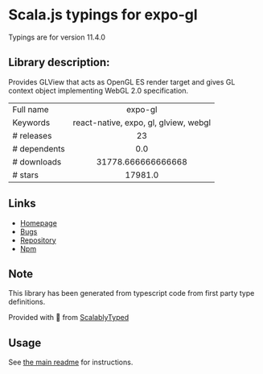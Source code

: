 
# Scala.js typings for expo-gl

Typings are for version 11.4.0

## Library description:
Provides GLView that acts as OpenGL ES render target and gives GL context object implementing WebGL 2.0 specification.

|                    |                 |
| ------------------ | :-------------: |
| Full name          | expo-gl |
| Keywords           | react-native, expo, gl, glview, webgl |
| # releases         | 23 |
| # dependents       | 0.0 |
| # downloads        | 31778.666666666668 |
| # stars            | 17981.0 |

## Links
- [Homepage](https://docs.expo.dev/versions/latest/sdk/gl-view/)
- [Bugs](https://github.com/expo/expo/issues)
- [Repository](https://github.com/expo/expo)
- [Npm](https://www.npmjs.com/package/expo-gl)
    


## Note
This library has been generated from typescript code from first party type definitions.

Provided with :purple_heart: from [ScalablyTyped](https://github.com/oyvindberg/ScalablyTyped)

## Usage
See [the main readme](../../readme.md) for instructions.


